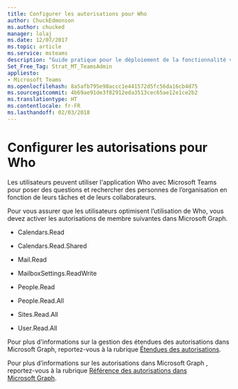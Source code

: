 ```yaml
---
title: Configurer les autorisations pour Who
author: ChuckEdmonson
ms.author: chucked
manager: lolaj
ms.date: 12/07/2017
ms.topic: article
ms.service: msteams
description: "Guide pratique pour le déploiement de la fonctionnalité vocale cloud dans Microsoft Teams."
Set_Free_Tag: Strat_MT_TeamsAdmin
appliesto:
- Microsoft Teams
ms.openlocfilehash: 8a5afb795e98accc1e441572d5fc56da16cb4d75
ms.sourcegitcommit: 4b69ae91de3f82912eda3513cec65ae12e1ce2b2
ms.translationtype: HT
ms.contentlocale: fr-FR
ms.lasthandoff: 02/03/2018
---
```

<a name="configure-permissions-for-who"></a>Configurer les autorisations pour Who
=============================

Les utilisateurs peuvent utiliser l'application Who avec Microsoft Teams pour poser des questions et rechercher des personnes de l’organisation en fonction de leurs tâches et de leurs collaborateurs.

Pour vous assurer que les utilisateurs optimisent l’utilisation de Who, vous devez activer les autorisations de membre suivantes dans Microsoft Graph.

- Calendars.Read

- Calendars.Read.Shared

- Mail.Read

- MailboxSettings.ReadWrite

- People.Read

- People.Read.All

- Sites.Read.All

- User.Read.All

Pour plus d'informations sur la gestion des étendues des autorisations dans Microsoft Graph, reportez-vous à la rubrique [Étendues des autorisations](https://msdn.microsoft.com/en-us/Library/Azure/Ad/Graph/howto/azure-ad-graph-api-permission-scopes).
 
Pour plus d’informations sur les autorisations dans Microsoft Graph , reportez-vous à la rubrique [Référence des autorisations dans Microsoft Graph](https://developer.microsoft.com/en-us/graph/docs/concepts/permissions_reference).
